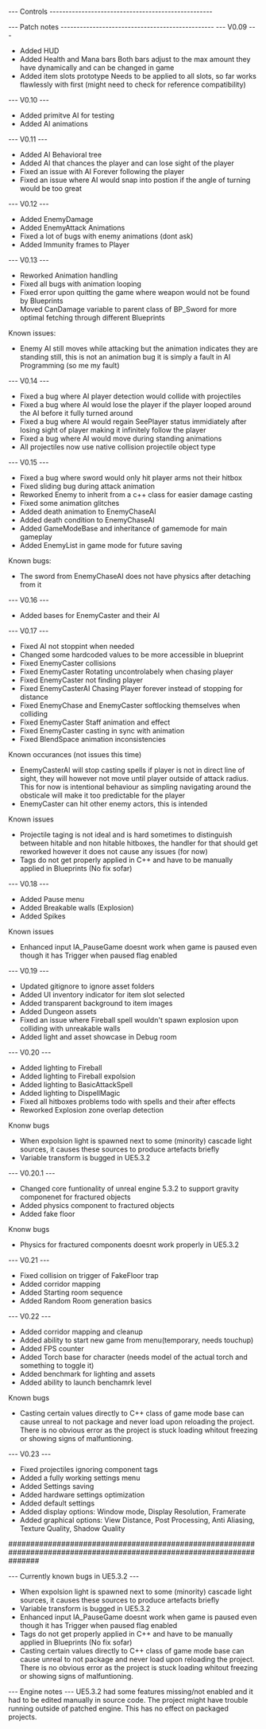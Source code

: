 
--- Controls ---------------------------------------------------



--- Patch notes ------------------------------------------------
--- V0.09 ---

- Added HUD
- Added Health and Mana bars
	Both bars adjust to the max amount they have dynamically and can be changed in game
- Added item slots prototype
	Needs to be applied to all slots, so far works flawlessly with first (might need to check for reference compatibility)

--- V0.10 ---

- Added primitve AI for testing
- Added AI animations

--- V0.11 ---

- Added AI Behavioral tree
- Added AI that chances the player and can lose sight of the player
- Fixed an issue with AI Forever following the player
- Fixed an issue where AI would snap into postion if the angle of turning would be too great

--- V0.12 ---

- Added EnemyDamage
- Added EnemyAttack Animations
- Fixed a lot of bugs with enemy animations (dont ask)
- Added Immunity frames to Player

--- V0.13 ---

- Reworked Animation handling
- Fixed all bugs with animation looping
- Fixed error upon quitting the game where weapon would not be found by Blueprints
- Moved CanDamage variable to parent class of BP_Sword for more optimal fetching through different Blueprints

Known issues:
- Enemy AI still moves while attacking but the animation indicates they are standing still, this is not an animation bug it is simply a fault in AI Programming (so me my fault)

--- V0.14 ---

- Fixed a bug where AI player detection would collide with projectiles
- Fixed a bug where AI would lose the player if the player looped around the AI before it fully turned around
- Fixed a bug where AI would regain SeePlayer status immidiately after losing sight of player making it infinitely follow the player
- Fixed a bug where AI would move during standing animations
- All projectiles now use native collision projectile object type

--- V0.15 ---

- Fixed a bug where sword would only hit player arms not their hitbox
- Fixed sliding bug during attack animation
- Reworked Enemy to inherit from a c++ class for easier damage casting
- Fixed some animation glitches
- Added death animation to EnemyChaseAI
- Added death condition to EnemyChaseAI
- Added GameModeBase and inheritance of gamemode for main gameplay
- Added EnemyList in game mode for future saving

Known bugs:
- The sword from EnemyChaseAI does not have physics after detaching from it

--- V0.16 ---

- Added bases for EnemyCaster and their AI

--- V0.17 ---

- Fixed AI not stoppint when needed
- Changed some hardcoded values to be more accessible in blueprint
- Fixed EnemyCaster collisions
- Fixed EnemyCaster Rotating uncontrolabely when chasing player
- Fixed EnemyCaster not finding player
- Fixed EnemyCasterAI Chasing Player forever instead of stopping for distance
- Fixed EnemyChase and EnemyCaster softlocking themselves when colliding
- Fixed EnemyCaster Staff animation and effect
- Fixed EnemyCaster casting in sync with animation
- Fixed BlendSpace animation inconsistencies

Known occurances (not issues this time)
- EnemyCasterAI will stop casting spells if player is not in direct line of sight, they will however not move until player outside of attack radius. This for now is intentional behaviour as simpling navigating around the obsticale will make it too predictable for the player
- EnemyCaster can hit other enemy actors, this is intended

Known issues
- Projectile taging is not ideal and is hard sometimes to distinguish between hitable and non hitable hitboxes, the handler for that should get reworked however it does not cause any issues (for now)
- Tags do not get properly applied in C++ and have to be manually applied in Blueprints (No fix sofar)

--- V0.18 ---

- Added Pause menu
- Added Breakable walls (Explosion)
- Added Spikes

Known issues
- Enhanced input IA_PauseGame doesnt work when game is paused even though it has Trigger when paused flag enabled

--- V0.19 ---
- Updated gitignore to ignore asset folders
- Added UI inventory indicator for item slot selected
- Added transparent background to item images
- Added Dungeon assets
- Fixed an issue where Fireball spell wouldn't spawn explosion upon colliding with unreakable walls
- Added light and asset showcase in Debug room

--- V0.20 ---
- Added lighting to Fireball
- Added lighting to Fireball expolsion
- Added lighting to BasicAttackSpell
- Added lighting to DispellMagic
- Fixed all hitboxes problems todo with spells and their after effects
- Reworked Explosion zone overlap detection

Knonw bugs
- When expolsion light is spawned next to some (minority) cascade light sources, it causes these sources to produce artefacts briefly
- Variable transform is bugged in UE5.3.2

--- V0.20.1 ---
- Changed core funtionality of unreal engine 5.3.2 to support gravity componenet for fractured objects
- Added physics component to fractured objects
- Added fake floor

Knonw bugs
- Physics for fractured components doesnt work properly in UE5.3.2

--- V0.21 ---
- Fixed collision on trigger of FakeFloor trap
- Added corridor mapping
- Added Starting room sequence
- Added Random Room generation basics

--- V0.22 ---
- Added corridor mapping and cleanup
- Added ability to start new game from menu(temporary, needs touchup)
- Added FPS counter
- Added Torch base for character (needs model of the actual torch and something to toggle it)
- Added benchmark for lighting and assets
- Added ability to launch benchamrk level

Known bugs
- Casting certain values directly to C++ class of game mode base can cause unreal to not package and never load upon reloading the project.
There is no obvious error as the project is stuck loading whitout freezing or showing signs of malfuntioning.

--- V0.23 ---
- Fixed projectiles ignoring component tags
- Added a fully working settings menu
- Added Settings saving
- Added hardware settings optimization
- Added default settings
- Added display options: Window mode, Display Resolution, Framerate
- Added graphical options: View Distance, Post Processing, Anti Aliasing, Texture Quality, Shadow Quality

#######################################################################################################################

--- Currently known bugs in UE5.3.2 ---
- When expolsion light is spawned next to some (minority) cascade light sources, it causes these sources to produce artefacts briefly
- Variable transform is bugged in UE5.3.2
- Enhanced input IA_PauseGame doesnt work when game is paused even though it has Trigger when paused flag enabled
- Tags do not get properly applied in C++ and have to be manually applied in Blueprints (No fix sofar)
- Casting certain values directly to C++ class of game mode base can cause unreal to not package and never load upon reloading the project.
There is no obvious error as the project is stuck loading whitout freezing or showing signs of malfuntioning.

--- Engine notes ---
UE5.3.2 had some features missing/not enabled and it had to be edited manually in source code. 
The project might have trouble running outside of patched engine.
This has no effect on packaged projects.
